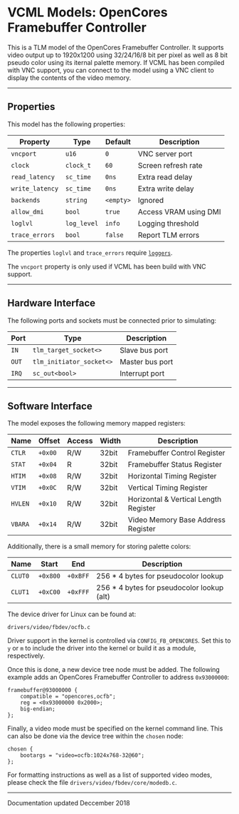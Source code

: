 # VCML Models: OpenCores Framebuffer Controller
This is a TLM model of the OpenCores Framebuffer Controller. It supports video
output up to 1920x1200 using 32/24/16/8 bit per pixel as well as 8 bit pseudo
color using its iternal palette memory. If VCML has been compiled with VNC
support, you can connect to the model using a VNC client to display the
contents of the video memory.

----
## Properties
This model has the following properties:

| Property        | Type        | Default    | Description           |
| --------------- | ----------- | ---------- | --------------------- |
| `vncport`       | `u16`       | `0`        | VNC server port       |
| `clock`         | `clock_t`   | `60`       | Screen refresh rate   |
| `read_latency`  | `sc_time`   | `0ns`      | Extra read delay      |
| `write_latency` | `sc_time`   | `0ns`      | Extra write delay     |
| `backends`      | `string`    | `<empty>`  | Ignored               |
| `allow_dmi`     | `bool`      | `true`     | Access VRAM using DMI |
| `loglvl`        | `log_level` | `info`     | Logging threshold     |
| `trace_errors`  | `bool`      | `false`    | Report TLM errors     |

The properties `loglvl` and `trace_errors` require [`loggers`](../logging.md).

The `vncport` property is only used if VCML has been build with VNC support.

----
## Hardware Interface
The following ports and sockets must be connected prior to simulating:

| Port  | Type                     | Description     |
| ----- | ------------------------ | --------------- |
| `IN`  | `tlm_target_socket<>`    | Slave bus port  |
| `OUT` | `tlm_initiator_socket<>` | Master bus port |
| `IRQ` | `sc_out<bool>`           | Interrupt port  |

----
## Software Interface
The model exposes the following memory mapped registers:

| Name    | Offset  | Access | Width | Description                           |
| ------- | ------- | ------ | ----- | ------------------------------------- |
| `CTLR`  | `+0x00` |  R/W   | 32bit | Framebuffer Control Register          |
| `STAT`  | `+0x04` |  R     | 32bit | Framebuffer Status Register           |
| `HTIM`  | `+0x08` |  R/W   | 32bit | Horizontal Timing Register            |
| `VTIM`  | `+0x0C` |  R/W   | 32bit | Vertical Timing Register              |
| `HVLEN` | `+0x10` |  R/W   | 32bit | Horizontal & Vertical Length Register |
| `VBARA` | `+0x14` |  R/W   | 32bit | Video Memory Base Address Register    |

Additionally, there is a small memory for storing palette colors:

| Name    | Start    | End       | Description                                |
| ------- | -------- | --------- | ------------------------------------------ |
| `CLUT0` | `+0x800` | `+0xBFF`  | 256 * 4 bytes for pseudocolor lookup       |
| `CLUT1` | `+0xC00` | `+0xFFF`  | 256 * 4 bytes for pseudocolor lookup (alt) |

The device driver for Linux can be found at:
```
drivers/video/fbdev/ocfb.c
```

Driver support in the kernel is controlled via `CONFIG_FB_OPENCORES`. Set this
to `y` or `m` to include the driver into the kernel or build it as a module,
respectively.

Once this is done, a new device tree node must be added. The following
example adds an OpenCores Framebuffer Controller to address `0x93000000`:

```
framebuffer@93000000 {
    compatible = "opencores,ocfb";
    reg = <0x93000000 0x2000>;
    big-endian;
};
```

Finally, a video mode must be specified on the kernel command line. This can
also be done via the device tree within the `chosen` node:

```
chosen {
    bootargs = "video=ocfb:1024x768-32@60";
};
```

For formatting instructions as well as a list of supported video modes, please
check the file `drivers/video/fbdev/core/modedb.c`.

----
Documentation updated Deccember 2018
